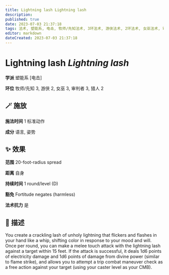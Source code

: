 ```yaml
---
title: Lightning lash Lightning lash
description: 
published: true
date: 2023-07-03 21:37:18
tags: 法术, 塑能系, 电击, 牧师/先知法术, 3环法术, 游侠法术, 2环法术, 女巫法术, 审判者法术, 猎人法术
editor: markdown
dateCreated: 2023-07-03 21:37:18
---
```


# **Lightning lash** *Lightning lash*

**学派** 塑能系 \[电击\] 

**环位** 牧师/先知 3, 游侠 2, 女巫 3, 审判者 3, 猎人 2

## 🪄 施放

**施法时间** 1 标准动作

**成分** 语言, 姿势

## ✨ 效果  

**范围** 20-foot-radius spread

**距离** 自身  

**持续时间** 1 round/level (D) 

**豁免** Fortitude negates (harmless)

**法术抗力** 是

## 📖 描述

You create a crackling lash of unholy lightning that flickers and flashes in your hand like a whip, shifting color in response to your mood and will. Once per round, you can make a melee touch attack with the lightning lash against a target within 15 feet. If the attack is successful, it deals 1d6 points of electricity damage and 1d6 points of damage from divine power (similar to flame strike), and allows you to attempt a trip combat maneuver check as a free action against your target (using your caster level as your CMB).
    